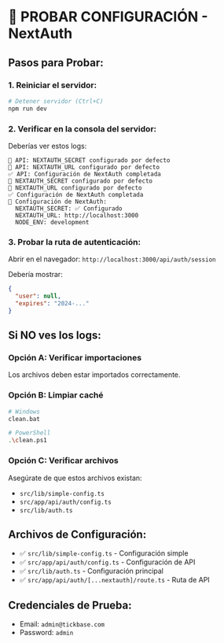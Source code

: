 # 🧪 PROBAR CONFIGURACIÓN - NextAuth

## Pasos para Probar:

### 1. Reiniciar el servidor:
```bash
# Detener servidor (Ctrl+C)
npm run dev
```

### 2. Verificar en la consola del servidor:
Deberías ver estos logs:
```
🔧 API: NEXTAUTH_SECRET configurado por defecto
🔧 API: NEXTAUTH_URL configurado por defecto
✅ API: Configuración de NextAuth completada
🔧 NEXTAUTH_SECRET configurado por defecto
🔧 NEXTAUTH_URL configurado por defecto
✅ Configuración de NextAuth completada
🔧 Configuración de NextAuth:
  NEXTAUTH_SECRET: ✅ Configurado
  NEXTAUTH_URL: http://localhost:3000
  NODE_ENV: development
```

### 3. Probar la ruta de autenticación:
Abrir en el navegador: `http://localhost:3000/api/auth/session`

Debería mostrar:
```json
{
  "user": null,
  "expires": "2024-..."
}
```

## Si NO ves los logs:

### Opción A: Verificar importaciones
Los archivos deben estar importados correctamente.

### Opción B: Limpiar caché
```bash
# Windows
clean.bat

# PowerShell
.\clean.ps1
```

### Opción C: Verificar archivos
Asegúrate de que estos archivos existan:
- `src/lib/simple-config.ts`
- `src/app/api/auth/config.ts`
- `src/lib/auth.ts`

## Archivos de Configuración:
- ✅ `src/lib/simple-config.ts` - Configuración simple
- ✅ `src/app/api/auth/config.ts` - Configuración de API
- ✅ `src/lib/auth.ts` - Configuración principal
- ✅ `src/app/api/auth/[...nextauth]/route.ts` - Ruta de API

## Credenciales de Prueba:
- Email: `admin@tickbase.com`
- Password: `admin`
